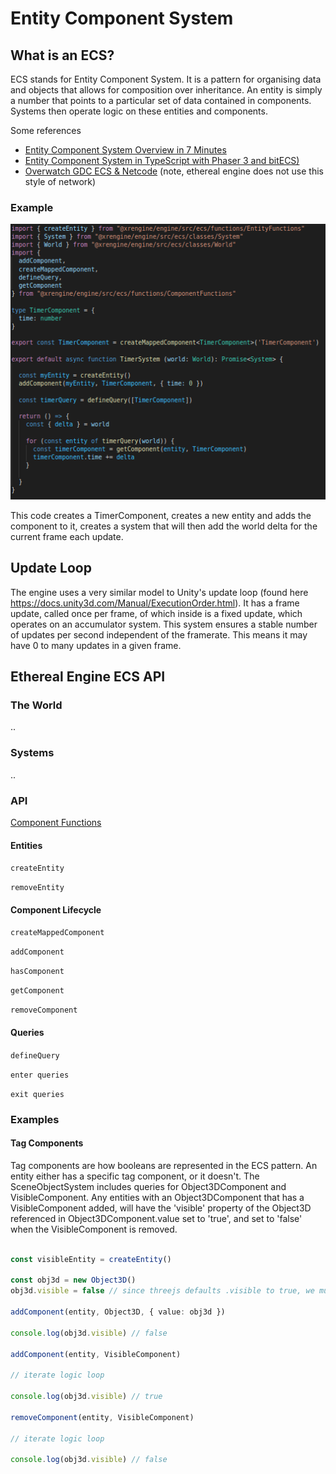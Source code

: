 # Entity Component System

## What is an ECS?

ECS stands for Entity Component System. It is a pattern for organising data and objects that allows for composition over inheritance. An entity is simply a number that points to a particular set of data contained in components. Systems then operate logic on these entities and components.

Some references
- [Entity Component System Overview in 7 Minutes](https://www.youtube.com/watch?v=2rW7ALyHaas)
- [Entity Component System in TypeScript with Phaser 3 and bitECS)](https://www.youtube.com/watch?v=qaY_CKvFLYM)
- [Overwatch GDC ECS & Netcode](https://www.youtube.com/watch?v=W3aieHjyNvw) (note, ethereal engine does not use this style of network)

### Example

![](./images/ecs-example.png)

This code creates a TimerComponent, creates a new entity and adds the component to it, creates a system that will then add the world delta for the current frame each update.

## Update Loop

The engine uses a very similar model to Unity's update loop (found here https://docs.unity3d.com/Manual/ExecutionOrder.html). It has a frame update, called once per frame, of which inside is a fixed update, which operates on an accumulator system. This system ensures a stable number of updates per second independent of the framerate. This means it may have 0 to many updates in a given frame. 

## Ethereal Engine ECS API

### The World

..

### Systems

..

### API

[Component Functions](../packages/engine/src/ecs/functions/ComponentFunctions.ts)

#### Entities

`createEntity`

`removeEntity`

#### Component Lifecycle

`createMappedComponent`

`addComponent`

`hasComponent`

`getComponent`

`removeComponent`

#### Queries

`defineQuery`

`enter queries`

`exit queries`


### Examples

#### Tag Components

Tag components are how booleans are represented in the ECS pattern. An entity either has a specific tag component, or it doesn't. The SceneObjectSystem includes queries for Object3DComponent and VisibleComponent. Any entities with an Object3DComponent that has a VisibleComponent added, will have the 'visible' property of the Object3D referenced in Object3DComponent.value set to 'true', and set to 'false' when the VisibleComponent is removed.


```ts

const visibleEntity = createEntity()

const obj3d = new Object3D()
obj3d.visible = false // since threejs defaults .visible to true, we must set it manually to sync up with the ECS

addComponent(entity, Object3D, { value: obj3d })

console.log(obj3d.visible) // false

addComponent(entity, VisibleComponent)

// iterate logic loop

console.log(obj3d.visible) // true

removeComponent(entity, VisibleComponent)

// iterate logic loop

console.log(obj3d.visible) // false

```
